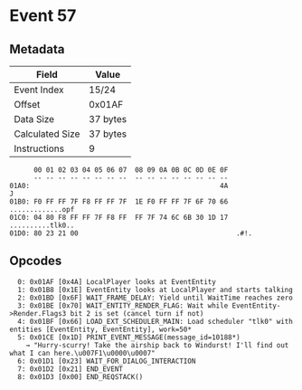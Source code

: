 # Event 57

## Metadata

| Field           | Value    |
|-----------------|----------|
| Event Index     | 15/24    |
| Offset          | 0x01AF   |
| Data Size       | 37 bytes |
| Calculated Size | 37 bytes |
| Instructions    | 9        |

```
      00 01 02 03 04 05 06 07  08 09 0A 0B 0C 0D 0E 0F
      -- -- -- -- -- -- -- --  -- -- -- -- -- -- -- --
01A0:                                               4A                 J
01B0: F0 FF FF 7F F8 FF FF 7F  1E F0 FF FF 7F 6F 70 66  .............opf
01C0: 04 80 F8 FF FF 7F F8 FF  FF 7F 74 6C 6B 30 1D 17  ..........tlk0..
01D0: 80 23 21 00                                       .#!.            
```

## Opcodes

```
  0: 0x01AF [0x4A] LocalPlayer looks at EventEntity
  1: 0x01B8 [0x1E] EventEntity looks at LocalPlayer and starts talking
  2: 0x01BD [0x6F] WAIT_FRAME_DELAY: Yield until WaitTime reaches zero
  3: 0x01BE [0x70] WAIT_ENTITY_RENDER_FLAG: Wait while EventEntity->Render.Flags3 bit 2 is set (cancel turn if not)
  4: 0x01BF [0x66] LOAD_EXT_SCHEDULER_MAIN: Load scheduler "tlk0" with entities [EventEntity, EventEntity], work=50*
  5: 0x01CE [0x1D] PRINT_EVENT_MESSAGE(message_id=10188*)
    → "Hurry-scurry! Take the airship back to Windurst! I'll find out what I can here.\u007F1\u0000\u0007"
  6: 0x01D1 [0x23] WAIT_FOR_DIALOG_INTERACTION
  7: 0x01D2 [0x21] END_EVENT
  8: 0x01D3 [0x00] END_REQSTACK()
```
